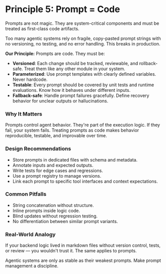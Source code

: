 # Principle 5: Prompt = Code

Prompts are not magic. They are system-critical components and must be treated as first-class code artifacts.

Too many agentic systems rely on fragile, copy-pasted prompt strings with no versioning, no testing, and no error handling. This breaks in production.

**Our Principle:** Prompts are code. They must be:

* **Versioned**: Each change should be tracked, reviewable, and rollback-safe. Treat them like any other module in your system.
* **Parameterized**: Use prompt templates with clearly defined variables. Never hardcode.
* **Testable**: Every prompt should be covered by unit tests and runtime evaluations. Know how it behaves under different inputs.
* **Fallback-safe**: Handle prompt failures gracefully. Define recovery behavior for unclear outputs or hallucinations.

### Why It Matters

Prompts control agent behavior. They're part of the execution logic. If they fail, your system fails. Treating prompts as code makes behavior reproducible, testable, and improvable over time.

### Design Recommendations

* Store prompts in dedicated files with schema and metadata.
* Annotate inputs and expected outputs.
* Write tests for edge cases and regressions.
* Use a prompt registry to manage versions.
* Link each prompt to specific tool interfaces and context expectations.

### Common Pitfalls

* String concatenation without structure.
* Inline prompts inside logic code.
* Blind updates without regression testing.
* No differentiation between similar prompt variants.

### Real-World Analogy

If your backend logic lived in markdown files without version control, tests, or review — you wouldn't trust it. The same applies to prompts.

Agentic systems are only as stable as their weakest prompts. Make prompt management a discipline.
